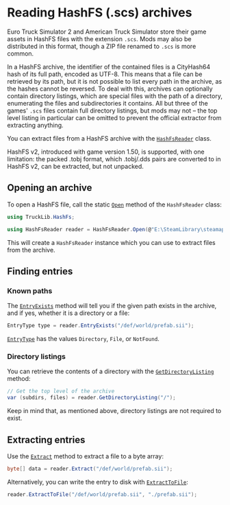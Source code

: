 # Reading HashFS (.scs) archives

Euro Truck Simulator 2 and American Truck Simulator store their game assets in HashFS files with the extension `.scs`.
Mods may also be distributed in this format, though a ZIP file renamed to `.scs` is more common.

In a HashFS archive, the identifier of the contained files is a CityHash64 hash of its full path, encoded as UTF-8.
This means that a file can be retrieved by its path, but it is not possible to list every path in the archive, as the hashes
cannot be reversed. To deal with this, archives can optionally contain directory listings, which are special files
with the path of a directory, enumerating the files and subdirectories it contains. All but three of the games' `.scs`
files contain full directory listings, but mods may not &ndash; the top level listing in particular can be omitted to
prevent the official extractor from extracting anything.

You can extract files from a HashFS archive with the [`HashFsReader`](xref:TruckLib.HashFs.HashFsReader) class.

HashFS v2, introduced with game version 1.50, is supported, with one limitation: the packed .tobj format, which
.tobj/.dds pairs are converted to in HashFS v2, can be extracted, but not unpacked.

## Opening an archive
To open a HashFS file, call the static [`Open`](xref:TruckLib.HashFs.HashFsReader.Open*) method of the `HashFsReader` class:

```cs
using TruckLib.HashFs;

using HashFsReader reader = HashFsReader.Open(@"E:\SteamLibrary\steamapps\common\Euro Truck Simulator 2\def.scs");
```

This will create a `HashFsReader` instance which you can use to extract files from the archive.

## Finding entries

### Known paths
The [`EntryExists`](xref:TruckLib.HashFs.HashFsReader.EntryExists*) method will tell you if the given path exists in the archive, 
and if yes, whether it is a directory or a file:

```cs
EntryType type = reader.EntryExists("/def/world/prefab.sii");
```

[`EntryType`](xref:TruckLib.HashFs.EntryType) has the values `Directory`, `File`, or `NotFound`.

### Directory listings
You can retrieve the contents of a directory with the [`GetDirectoryListing`](xref:TruckLib.HashFs.HashFsReader.GetDirectoryListing*) method:

```cs
// Get the top level of the archive
var (subdirs, files) = reader.GetDirectoryListing("/");
```

Keep in mind that, as mentioned above, directory listings are not required to exist.

## Extracting entries

Use the [`Extract`](xref:TruckLib.HashFs.HashFsReader.Extract*) method to extract a file to a byte array:

```cs
byte[] data = reader.Extract("/def/world/prefab.sii");
```

Alternatively, you can write the entry to disk with [`ExtractToFile`](xref:TruckLib.HashFs.HashFsReader.ExtractToFile*):

```cs
reader.ExtractToFile("/def/world/prefab.sii", "./prefab.sii");
```
